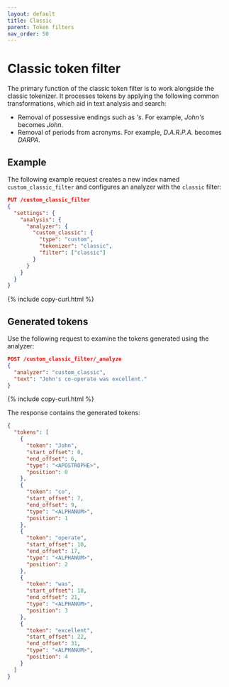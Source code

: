 ```yaml
---
layout: default
title: Classic
parent: Token filters
nav_order: 50
---
```


# Classic token filter

The primary function of the classic token filter is to work alongside the classic tokenizer. It processes tokens by applying the following common transformations, which aid in text analysis and search:
 - Removal of possessive endings such as *'s*. For example, *John's* becomes *John*.
 - Removal of periods from acronyms. For example, *D.A.R.P.A.* becomes *DARPA*.


## Example

The following example request creates a new index named `custom_classic_filter` and configures an analyzer with the `classic` filter:

```json
PUT /custom_classic_filter
{
  "settings": {
    "analysis": {
      "analyzer": {
        "custom_classic": {
          "type": "custom",
          "tokenizer": "classic",
          "filter": ["classic"]
        }
      }
    }
  }
}
```
{% include copy-curl.html %}

## Generated tokens

Use the following request to examine the tokens generated using the analyzer:

```json
POST /custom_classic_filter/_analyze
{
  "analyzer": "custom_classic",
  "text": "John's co-operate was excellent."
}
```
{% include copy-curl.html %}

The response contains the generated tokens:

```json
{
  "tokens": [
    {
      "token": "John",
      "start_offset": 0,
      "end_offset": 6,
      "type": "<APOSTROPHE>",
      "position": 0
    },
    {
      "token": "co",
      "start_offset": 7,
      "end_offset": 9,
      "type": "<ALPHANUM>",
      "position": 1
    },
    {
      "token": "operate",
      "start_offset": 10,
      "end_offset": 17,
      "type": "<ALPHANUM>",
      "position": 2
    },
    {
      "token": "was",
      "start_offset": 18,
      "end_offset": 21,
      "type": "<ALPHANUM>",
      "position": 3
    },
    {
      "token": "excellent",
      "start_offset": 22,
      "end_offset": 31,
      "type": "<ALPHANUM>",
      "position": 4
    }
  ]
}
```

